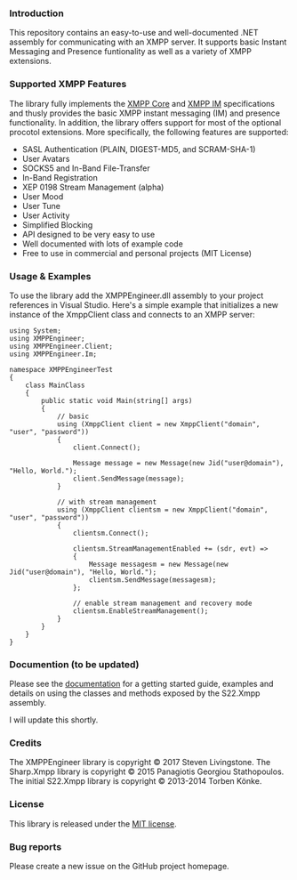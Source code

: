 ﻿### Introduction

This repository contains an easy-to-use and well-documented .NET assembly for communicating with
an XMPP server. It supports basic Instant Messaging and Presence funtionality as well as a variety
of XMPP extensions.


### Supported XMPP Features

The library fully implements the [XMPP Core](http://xmpp.org/rfcs/rfc3920.html) and 
[XMPP IM](http://xmpp.org/rfcs/rfc3921.html) specifications and thusly provides the basic XMPP instant
messaging (IM) and presence functionality. In addition, the library offers support for most of the
optional procotol extensions. More specifically, the following features are supported:

+ SASL Authentication (PLAIN, DIGEST-MD5, and SCRAM-SHA-1)
+ User Avatars
+ SOCKS5 and In-Band File-Transfer
+ In-Band Registration
+ XEP 0198 Stream Management (alpha)
+ User Mood
+ User Tune
+ User Activity
+ Simplified Blocking
+ API designed to be very easy to use
+ Well documented with lots of example code
+ Free to use in commercial and personal projects (MIT License)

### Usage & Examples

To use the library add the XMPPEngineer.dll assembly to your project references in Visual Studio. Here's
a simple example that initializes a new instance of the XmppClient class and connects to an XMPP
server:

	using System;
	using XMPPEngineer;
	using XMPPEngineer.Client;
	using XMPPEngineer.Im;

	namespace XMPPEngineerTest
	{
	    class MainClass
	    {
	        public static void Main(string[] args)
	        {
	            // basic
	            using (XmppClient client = new XmppClient("domain", "user", "password"))
	            {
	                client.Connect();

	                Message message = new Message(new Jid("user@domain"), "Hello, World.");
	                client.SendMessage(message);
	            }

	            // with stream management
	            using (XmppClient clientsm = new XmppClient("domain", "user", "password"))
	            {
	                clientsm.Connect();

	                clientsm.StreamManagementEnabled += (sdr, evt) =>
	                {
	                    Message messagesm = new Message(new Jid("user@domain"), "Hello, World.");
	                    clientsm.SendMessage(messagesm);
	                };

	                // enable stream management and recovery mode
	                clientsm.EnableStreamManagement();
	            }
	        }
	    }
	}


### Documention (to be updated)
Please see the [documentation](http://smiley22.github.com/S22.Xmpp/Documentation/) for a getting started
guide, examples and details on using the classes and methods exposed by the S22.Xmpp assembly.

I will update this shortly.


### Credits
The XMPPEngineer library is copyright © 2017 Steven Livingstone.
The Sharp.Xmpp library is copyright © 2015 Panagiotis Georgiou Stathopoulos.
The initial S22.Xmpp library is copyright © 2013-2014 Torben Könke.


### License

This library is released under the [MIT license](https://github.com/pgstath/XMPPEngineer/blob/master/License.md).


### Bug reports

Please create a new issue on the GitHub project homepage.
